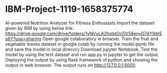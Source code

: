 # IBM-Project-1119-1658375774
AI-powered Nutrition Analyzer for Fitness Enthusiasts
 Import the dataset given by IBM by using below link:
https://drive.google.com/drive/folders/1yNVuLA2hxIstOcDV58enyD74Y9drEs6Y?usp=sharing
Open google colaboratory in browser.
 Train the fruit and vegetable leaves dataset in google colab by running the model.ipynb file and save the model in local direcory
Download jupyter Notebook.
 Test the model by using the test dataset and run app.py in jupyter to get the output.
 Deploying the output by using flask framework of python and showing the output in web browser.
The output runs on http://127.0.0.1:5000.

